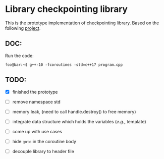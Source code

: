# Library checkpointing library
This is the prototype implementation of checkpointing library. Based on the following [project](https://github.com/ljw1004/blog/tree/master/Async/AsyncWorkflow). 

## DOC:
Run the code: 
```console
foo@bar:~$ g++-10 -fcoroutines -std=c++17 program.cpp
```

## TODO:
- [x] finished the prototype
- [ ] remove namespace std
- [ ] memory leak, (need to call handle.destroy() to free memory)
- [ ] integrate data structure which holds the variables (*e.g.*, template)
- [ ] come up with use cases
- [ ] hide ```goto``` in the coroutine body 
- [ ] decouple library to header file

